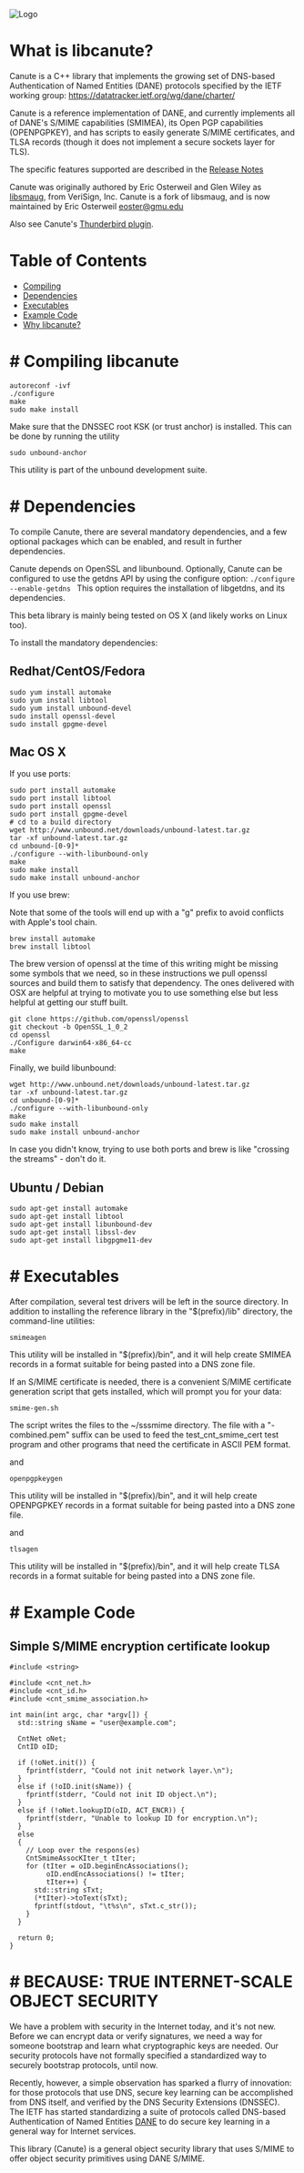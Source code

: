 ![Logo](pix/canute.png "Logo")

What is libcanute?
==========

Canute is a C++ library that implements the growing set of
DNS-based Authentication of Named Entities (DANE) protocols specified
by the IETF working group: https://datatracker.ietf.org/wg/dane/charter/

Canute is a reference implementation of DANE,
and currently implements all of DANE's S/MIME capabilities (SMIMEA), 
its Open PGP capabilities (OPENPGPKEY), and has scripts to easily generate
S/MIME certificates, and TLSA records (though it does not implement a secure
sockets layer for TLS).

The specific features supported are described in the [Release
Notes](./ReleaseNotes.md)

Canute was originally authored 
by Eric Osterweil and Glen Wiley as
[libsmaug](https://github.com/verisign/smaug), from VeriSign, Inc.
Canute is a fork of libsmaug, and is now maintained by Eric Osterweil 
eoster@gmu.edu

Also see Canute's [Thunderbird plugin](https://github.com/gmu-msl/canute-tbird-plugin).

# Table of Contents

* [Compiling](#compiling)
* [Dependencies](#dependencies)
* [Executables](#executables)
* [Example Code](#examples)
* [Why libcanute?](#why)


#<a name="compiling"></a>
Compiling libcanute
===========

```
autoreconf -ivf
./configure
make
sudo make install
```

Make sure that the DNSSEC root KSK (or trust anchor) is installed.  This can be done by running the utility

```sudo unbound-anchor ```

This utility is part of the unbound development suite.


#<a name="dependencies"></a>
Dependencies
======

To compile Canute, there are several mandatory dependencies, and a few
optional packages which can be enabled, and result in further
dependencies.

Canute depends on OpenSSL and libunbound.  Optionally, Canute can be
configured to use the getdns API by using the configure option:
``./configure --enable-getdns ``
This option requires the installation of libgetdns, and its
dependencies.

This beta library is mainly being tested on OS X (and likely works on Linux too).

To install the mandatory dependencies:

Redhat/CentOS/Fedora
----

```
sudo yum install automake
sudo yum install libtool
sudo yum install unbound-devel
sudo install openssl-devel
sudo install gpgme-devel
```

Mac OS X
---
If you use ports:
```
sudo port install automake
sudo port install libtool
sudo port install openssl
sudo port install gpgme-devel
# cd to a build directory
wget http://www.unbound.net/downloads/unbound-latest.tar.gz
tar -xf unbound-latest.tar.gz
cd unbound-[0-9]*
./configure --with-libunbound-only 
make 
sudo make install
sudo make install unbound-anchor
```

If you use brew:

Note that some of the tools will end up with a "g"
prefix to avoid conflicts with Apple's tool chain.

```
brew install automake
brew install libtool
```

The brew version of openssl at the time of this writing might
be missing some symbols that we need, so in these instructions
we pull openssl sources and build them to satisfy that dependency.
The ones delivered with OSX are helpful at trying to motivate you 
to use something else but less helpful at getting our stuff built.

```
git clone https://github.com/openssl/openssl
git checkout -b OpenSSL_1_0_2
cd openssl
./Configure darwin64-x86_64-cc
make
```

Finally, we build libunbound:

```
wget http://www.unbound.net/downloads/unbound-latest.tar.gz
tar -xf unbound-latest.tar.gz
cd unbound-[0-9]*
./configure --with-libunbound-only
make
sudo make install
sudo make install unbound-anchor
```

In case you didn't know, trying to use both ports and brew is like
"crossing the streams" - don't do it.

Ubuntu / Debian
---

```
sudo apt-get install automake
sudo apt-get install libtool
sudo apt-get install libunbound-dev
sudo apt-get install libssl-dev
sudo apt-get install libgpgme11-dev
```


#<a name="exectuables"></a>
Executables
===========

After compilation, several test drivers will be left in the source directory.
In addition to installing the reference library in the
&quot;$(prefix)/lib&quot; directory, the command-line utilities:

 ```
smimeagen
```

This utility will be installed in &quot;$(prefix)/bin&quot;, and it will help create
SMIMEA records in a format suitable for being pasted into a DNS zone file.

If an S/MIME certificate is needed, there is a convenient S/MIME certificate
generation script that gets installed, which will prompt you for your data:

```
smime-gen.sh
```

The script writes the files to the ~/sssmime directory.  The file 
with a "-combined.pem" suffix can be used to feed the test_cnt_smime_cert
test program and other programs that need the certificate in ASCII PEM format.

and

```
openpgpkeygen
```

This utility will be installed in &quot;$(prefix)/bin&quot;, and it will help create
OPENPGPKEY records in a format suitable for being pasted into a DNS zone file.

and

```
tlsagen
```

This utility will be installed in &quot;$(prefix)/bin&quot;, and it will help create
TLSA records in a format suitable for being pasted into a DNS zone file.


#<a name="examples"></a>
Example Code
===========

Simple S/MIME encryption certificate lookup
----

```
#include <string>

#include <cnt_net.h>
#include <cnt_id.h>
#include <cnt_smime_association.h>

int main(int argc, char *argv[]) {
  std::string sName = "user@example.com";

  CntNet oNet;
  CntID oID;

  if (!oNet.init()) {
    fprintf(stderr, "Could not init network layer.\n");
  }
  else if (!oID.init(sName)) {
    fprintf(stderr, "Could not init ID object.\n");
  }
  else if (!oNet.lookupID(oID, ACT_ENCR)) {
    fprintf(stderr, "Unable to lookup ID for encryption.\n");
  }
  else
  {
    // Loop over the respons(es)
    CntSmimeAssocKIter_t tIter;
    for (tIter = oID.beginEncAssociations();
         oID.endEncAssociations() != tIter;
         tIter++) {
      std::string sTxt;
      (*tIter)->toText(sTxt);
      fprintf(stdout, "\t%s\n", sTxt.c_str());
    }
  }

  return 0;
}
```

#<a name="why"></a>
BECAUSE: TRUE INTERNET-SCALE OBJECT SECURITY
===========

We have a problem with security in the Internet today, and it's not new.  Before we can encrypt data or verify signatures, we need a way for someone bootstrap and learn what cryptographic keys are needed.  Our security protocols have not formally specified a standardized way to securely bootstrap protocols, until now.

Recently, however, a simple observation has sparked a flurry of innovation: for those protocols that use DNS, secure key learning can be accomplished from DNS itself, and verified by the DNS Security Extensions (DNSSEC).  The IETF has started standardizing a suite of protocols called DNS-based Authentication of Named Entities [DANE](https://datatracker.ietf.org/wg/dane/charter/) to do secure key learning in a general way for Internet services.  

This library (Canute) is a general object security library that uses S/MIME to offer object security primitives using DANE S/MIME.

